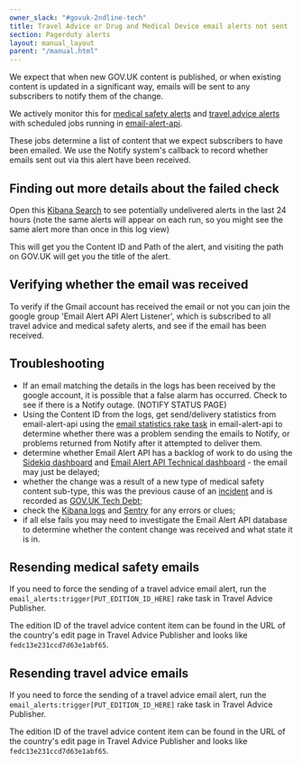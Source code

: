 ```yaml
---
owner_slack: "#govuk-2ndline-tech"
title: Travel Advice or Drug and Medical Device email alerts not sent
section: Pagerduty alerts
layout: manual_layout
parent: "/manual.html"
---
```


We expect that when new GOV.UK content is published, or when existing content
is updated in a significant way, emails will be sent to any subscribers to
notify them of the change.

We actively monitor this for [medical safety alerts][] and [travel advice
alerts][] with scheduled jobs running in [email-alert-api][].

These jobs determine a list of content that we expect subscribers to have
been emailed. We use the Notify system's callback to record whether emails
sent out via this alert have been received.

## Finding out more details about the failed check

Open this [Kibana Search][kibana last 24 hours] to see potentially undelivered
alerts in the last 24 hours (note the same alerts will appear on each run, so
you might see the same alert more than once in this log view)

This will get you the Content ID and Path of the alert, and visiting the path
on GOV.UK will get you the title of the alert.

## Verifying whether the email was received

To verify if the Gmail account has received the email or not you can join the
google group 'Email Alert API Alert Listener', which is subscribed to all travel
advice and medical safety alerts, and see if the email has been received.

## Troubleshooting

* If an email matching the details in the logs has been received by the google
  account, it is possible that a false alarm has occurred. Check to see if there
  is a Notify outage. (NOTIFY STATUS PAGE)
* Using the Content ID from the logs, get send/delivery statistics from
  email-alert-api using the [email statistics rake task][] in email-alert-api
  to determine whether there was a problem sending the emails to Notify, or
  problems returned from Notify after it attempted to deliver them.
* determine whether Email Alert API has a backlog of work to do using the
  [Sidekiq dashboard][] and [Email Alert API Technical
  dashboard][tech dashboard] - the email may just be delayed;
* whether the change was a result of a new type of medical safety content
  sub-type, this was the previous cause of an [incident][checkbox-incident] and
  is recorded as [GOV.UK Tech Debt][checkbox tech debt];
* check the [Kibana logs][] and [Sentry][] for any errors or clues;
* if all else fails you may need to investigate the Email Alert API database
  to determine whether the content change was received and what state it is in.

## Resending medical safety emails

If you need to force the sending of a travel advice email alert, run the
`email_alerts:trigger[PUT_EDITION_ID_HERE]` rake task in Travel Advice
Publisher.

The edition ID of the travel advice content item can be found in the
URL of the country's edit page in Travel Advice Publisher and looks like
`fedc13e231ccd7d63e1abf65`.

## Resending travel advice emails

If you need to force the sending of a travel advice email alert, run the
`email_alerts:trigger[PUT_EDITION_ID_HERE]` rake task in Travel Advice
Publisher.

The edition ID of the travel advice content item can be found in the
URL of the country's edit page in Travel Advice Publisher and looks like
`fedc13e231ccd7d63e1abf65`.

[medical safety alerts]: https://www.gov.uk/drug-device-alerts
[travel advice alerts]: https://www.gov.uk/foreign-travel-advice
[email-alert-api]: https://github.com/alphagov/email-alert-api
[kibana last 24 hours]: https://kibana.logit.io/s/13d1a0b1-f54f-407b-a4e5-f53ba653fac3/app/discover?security_tenant=global#/view/4147d5b0-99f8-11ee-aed3-9b7debb07809?_g=(filters%3A!()%2CrefreshInterval%3A(pause%3A!t%2Cvalue%3A0)%2Ctime%3A(from%3Anow-24h%2Cto%3Anow))
[email statistics rake task]: /repos/email-alert-api/alert_check_scheduled_jobs.html#support-tasks
[Sidekiq dashboard]: https://grafana.eks.production.govuk.digital/d/sidekiq-queues/sidekiq3a-queue-length-max-delay?orgId=1&var-namespace=apps&var-app=email-alert-api-worker&from=now-24h&to=now
[tech dashboard]: https://grafana.eks.production.govuk.digital/d/app-requests/app3a-request-rates-errors-durations?orgId=1&refresh=1m&var-namespace=apps&var-app=email-alert-api&var-error_status=All&from=now-24h&to=now
[checkbox-incident]: https://docs.google.com/document/d/1AwpXPF1c7fbsOL8KX10ko_wLok4YykabmRfkHJjRqfA/edit#
[checkbox tech debt]: https://trello.com/c/v2ees2fD/199-all-checkbox-is-misleading-for-finderemailsignups
[Kibana logs]: https://kibana.logit.io/s/2dd89c13-a0ed-4743-9440-825e2e52329e/goto/43fc79ee47ac49f248e0f29a174be240
[Sentry]: https://sentry.io/organizations/govuk/issues/?project=202220&statsPeriod=12h
